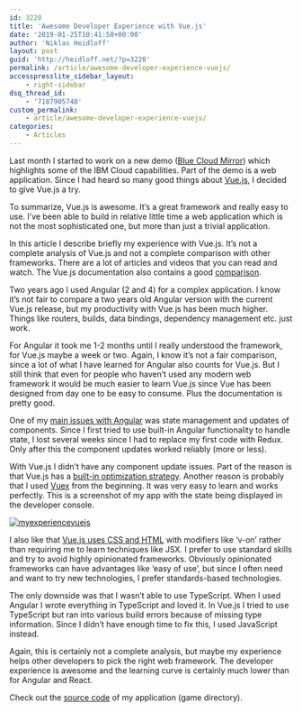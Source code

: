 ```yaml
---
id: 3220
title: 'Awesome Developer Experience with Vue.js'
date: '2019-01-25T10:41:50+00:00'
author: 'Niklas Heidloff'
layout: post
guid: 'http://heidloff.net/?p=3220'
permalink: /article/awesome-developer-experience-vuejs/
accesspresslite_sidebar_layout:
    - right-sidebar
dsq_thread_id:
    - '7187905740'
custom_permalink:
    - article/awesome-developer-experience-vuejs/
categories:
    - Articles
---
```


Last month I started to work on a new demo ([Blue Cloud Mirror](https://blue-cloud-mirror.mybluemix.net/)) which highlights some of the IBM Cloud capabilities. Part of the demo is a web application. Since I had heard so many good things about [Vue.js](https://vuejs.org/), I decided to give Vue.js a try.

To summarize, Vue.js is awesome. It’s a great framework and really easy to use. I’ve been able to build in relative little time a web application which is not the most sophisticated one, but more than just a trivial application.

In this article I describe briefly my experience with Vue.js. It’s not a complete analysis of Vue.js and not a complete comparison with other frameworks. There are a lot of articles and videos that you can read and watch. The Vue.js documentation also contains a good [comparison](https://vuejs.org/v2/guide/comparison.html).

Two years ago I used Angular (2 and 4) for a complex application. I know it’s not fair to compare a two years old Angular version with the current Vue.js release, but my productivity with Vue.js has been much higher. Things like routers, builds, data bindings, dependency management etc. just work.

For Angular it took me 1-2 months until I really understood the framework, for Vue.js maybe a week or two. Again, I know it’s not a fair comparison, since a lot of what I have learned for Angular also counts for Vue.js. But I still think that even for people who haven’t used any modern web framework it would be much easier to learn Vue.js since Vue has been designed from day one to be easy to consume. Plus the documentation is pretty good.

One of my [main issues with Angular](http://heidloff.net/article/angular-2-redux) was state management and updates of components. Since I first tried to use built-in Angular functionality to handle state, I lost several weeks since I had to replace my first code with Redux. Only after this the component updates worked reliably (more or less).

With Vue.js I didn’t have any component update issues. Part of the reason is that Vue.js has a [built-in optimization strategy](https://vuejs.org/v2/guide/comparison.html#Runtime-Performance). Another reason is probably that I used [Vuex](https://github.com/vuejs/vuex) from the beginning. It was very easy to learn and works perfectly. This is a screenshot of my app with the state being displayed in the developer console.

[![myexperiencevuejs](http://heidloff.net/wp-content/uploads/2019/01/myexperiencevuejs.png)](http://heidloff.net/wp-content/uploads/2019/01/myexperiencevuejs.png)

I also like that [Vue.js uses CSS and HTML](https://vuejs.org/v2/guide/comparison.html#HTML-amp-CSS) with modifiers like ‘v-on’ rather than requiring me to learn techniques like JSX. I prefer to use standard skills and try to avoid highly opinionated frameworks. Obviously opinionated frameworks can have advantages like ‘easy of use’, but since I often need and want to try new technologies, I prefer standards-based technologies.

The only downside was that I wasn’t able to use TypeScript. When I used Angular I wrote everything in TypeScript and loved it. In Vue.js I tried to use TypeScript but ran into various build errors because of missing type information. Since I didn’t have enough time to fix this, I used JavaScript instead.

Again, this is certainly not a complete analysis, but maybe my experience helps other developers to pick the right web framework. The developer experience is awesome and the learning curve is certainly much lower than for Angular and React.

Check out the [source code](https://github.com/IBM/blue-cloud-mirror) of my application (game directory).